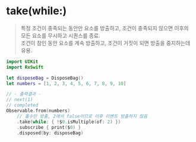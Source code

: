 take(while:)
=========

> 특정 조건이 충족되는 동안만 요소를 방출하고, 조건이 충족되지 않으면 이후의 모든 요소를 무시하고 시퀀스를 종료.  
> 조건이 참인 동안 요소를 계속 방출하고, 조건이 거짓이 되면 방출을 중지하는데 유용.  

```swift
import UIKit
import RxSwift

let disposeBag = DisposeBag()
let numbers = [1, 2, 3, 4, 5, 6, 7, 8, 9, 10]

// - 출력결과 -
// next(1)
// completed
Observable.from(numbers)
    // 홀수만 방출, 2에서 false이므로 이후 이벤트 방출하지 않음
    .take(while: { !$0.isMultiple(of: 2) })
    .subscribe { print($0) }
    .disposed(by: disposeBag)
```
